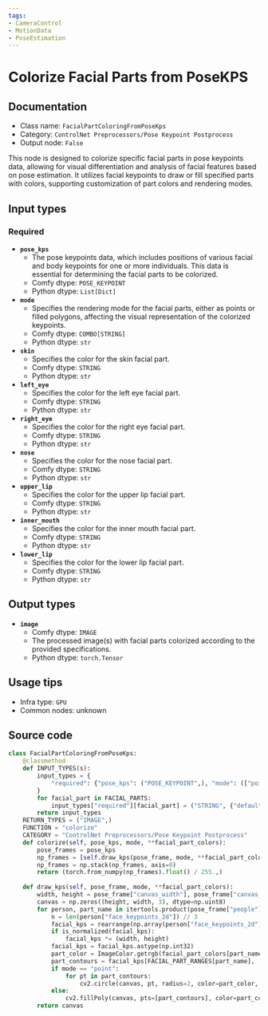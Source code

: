 ```yaml
---
tags:
- CameraControl
- MotionData
- PoseEstimation
---
```


# Colorize Facial Parts from PoseKPS
## Documentation
- Class name: `FacialPartColoringFromPoseKps`
- Category: `ControlNet Preprocessors/Pose Keypoint Postprocess`
- Output node: `False`

This node is designed to colorize specific facial parts in pose keypoints data, allowing for visual differentiation and analysis of facial features based on pose estimation. It utilizes facial keypoints to draw or fill specified parts with colors, supporting customization of part colors and rendering modes.
## Input types
### Required
- **`pose_kps`**
    - The pose keypoints data, which includes positions of various facial and body keypoints for one or more individuals. This data is essential for determining the facial parts to be colorized.
    - Comfy dtype: `POSE_KEYPOINT`
    - Python dtype: `List[Dict]`
- **`mode`**
    - Specifies the rendering mode for the facial parts, either as points or filled polygons, affecting the visual representation of the colorized keypoints.
    - Comfy dtype: `COMBO[STRING]`
    - Python dtype: `str`
- **`skin`**
    - Specifies the color for the skin facial part.
    - Comfy dtype: `STRING`
    - Python dtype: `str`
- **`left_eye`**
    - Specifies the color for the left eye facial part.
    - Comfy dtype: `STRING`
    - Python dtype: `str`
- **`right_eye`**
    - Specifies the color for the right eye facial part.
    - Comfy dtype: `STRING`
    - Python dtype: `str`
- **`nose`**
    - Specifies the color for the nose facial part.
    - Comfy dtype: `STRING`
    - Python dtype: `str`
- **`upper_lip`**
    - Specifies the color for the upper lip facial part.
    - Comfy dtype: `STRING`
    - Python dtype: `str`
- **`inner_mouth`**
    - Specifies the color for the inner mouth facial part.
    - Comfy dtype: `STRING`
    - Python dtype: `str`
- **`lower_lip`**
    - Specifies the color for the lower lip facial part.
    - Comfy dtype: `STRING`
    - Python dtype: `str`
## Output types
- **`image`**
    - Comfy dtype: `IMAGE`
    - The processed image(s) with facial parts colorized according to the provided specifications.
    - Python dtype: `torch.Tensor`
## Usage tips
- Infra type: `GPU`
- Common nodes: unknown


## Source code
```python
class FacialPartColoringFromPoseKps:
    @classmethod
    def INPUT_TYPES(s):
        input_types = {
            "required": {"pose_kps": ("POSE_KEYPOINT",), "mode": (["point", "polygon"], {"default": "polygon"})}
        }
        for facial_part in FACIAL_PARTS: 
            input_types["required"][facial_part] = ("STRING", {"default": LAPA_COLORS[facial_part], "multiline": False})
        return input_types
    RETURN_TYPES = ("IMAGE",)
    FUNCTION = "colorize"
    CATEGORY = "ControlNet Preprocessors/Pose Keypoint Postprocess"
    def colorize(self, pose_kps, mode, **facial_part_colors):
        pose_frames = pose_kps
        np_frames = [self.draw_kps(pose_frame, mode, **facial_part_colors) for pose_frame in pose_frames]
        np_frames = np.stack(np_frames, axis=0)
        return (torch.from_numpy(np_frames).float() / 255.,)
            
    def draw_kps(self, pose_frame, mode, **facial_part_colors):
        width, height = pose_frame["canvas_width"], pose_frame["canvas_height"]
        canvas = np.zeros((height, width, 3), dtype=np.uint8)
        for person, part_name in itertools.product(pose_frame["people"], FACIAL_PARTS):
            n = len(person["face_keypoints_2d"]) // 3
            facial_kps = rearrange(np.array(person["face_keypoints_2d"]), "(n c) -> n c", n=n, c=3)[:, :2]
            if is_normalized(facial_kps):
                facial_kps *= (width, height)
            facial_kps = facial_kps.astype(np.int32)
            part_color = ImageColor.getrgb(facial_part_colors[part_name])[:3]
            part_contours = facial_kps[FACIAL_PART_RANGES[part_name], :]
            if mode == "point":
                for pt in part_contours:
                    cv2.circle(canvas, pt, radius=2, color=part_color, thickness=-1)
            else:
                cv2.fillPoly(canvas, pts=[part_contours], color=part_color)
        return canvas

```
